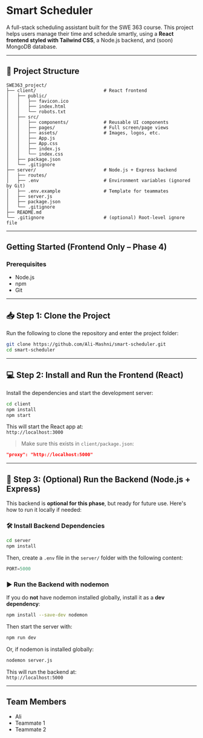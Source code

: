 #  Smart Scheduler

A full-stack scheduling assistant built for the SWE 363 course. This project helps users manage their time and schedule smartly, using a **React frontend styled with Tailwind CSS**, a Node.js backend, and (soon) MongoDB database.

---

## 📁 Project Structure

```plaintext
SWE363_project/
├── client/                         # React frontend
│   ├── public/
│   │   ├── favicon.ico
│   │   ├── index.html
│   │   └── robots.txt
│   ├── src/
│   │   ├── components/             # Reusable UI components
│   │   ├── pages/                  # Full screen/page views
│   │   ├── assets/                 # Images, logos, etc.
│   │   ├── App.js
│   │   ├── App.css
│   │   ├── index.js
│   │   └── index.css
│   ├── package.json
│   └── .gitignore
├── server/                         # Node.js + Express backend
│   ├── routes/
│   ├── .env                        # Environment variables (ignored by Git)
│   ├── .env.example                # Template for teammates
│   ├── server.js
│   ├── package.json
│   └── .gitignore
├── README.md
└── .gitignore                      # (optional) Root-level ignore file
```

---

## Getting Started (Frontend Only – Phase 4)

### Prerequisites
- Node.js
- npm
- Git

---
## 📥 Step 1: Clone the Project

Run the following to clone the repository and enter the project folder:

```bash
git clone https://github.com/Ali-Mashni/smart-scheduler.git
cd smart-scheduler
```

---

## 💻 Step 2: Install and Run the Frontend (React)

Install the dependencies and start the development server:

```bash
cd client
npm install
npm start
```

This will start the React app at:  
`http://localhost:3000`

> Make sure this exists in `client/package.json`:

```json
"proxy": "http://localhost:5000"
```

---

## 🔧 Step 3: (Optional) Run the Backend (Node.js + Express)

This backend is **optional for this phase**, but ready for future use. Here's how to run it locally if needed:

### 🛠 Install Backend Dependencies

```bash
cd server
npm install
```

Then, create a `.env` file in the `server/` folder with the following content: 
```js
PORT=5000
```
### ▶️ Run the Backend with nodemon

If you do **not** have nodemon installed globally, install it as a **dev dependency**:

```bash
npm install --save-dev nodemon
```

Then start the server with:

```bash
npm run dev
```

Or, if nodemon is installed globally:

```bash
nodemon server.js
```

This will run the backend at:  
`http://localhost:5000`

---

## Team Members

- Ali  
- Teammate 1  
- Teammate 2